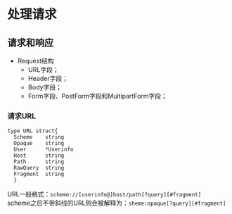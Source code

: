 # 处理请求
## 请求和响应
* Request结构
  * URL字段；
  * Header字段；
  * Body字段；
  * Form字段、PostForm字段和MultipartForm字段；
### 请求URL
```
type URL struct{
  Scheme    string
  Opaque    string
  User      *Userinfo
  Host      string
  Path      string
  RawQuery  string
  Fragment  string
  }
```
URL一般格式：`scheme://[userinfo@]host/path[?query][#fragment]`  
scheme之后不带斜线的URL则会被解释为：`sheme:opaque[?query][#fragment]`  
